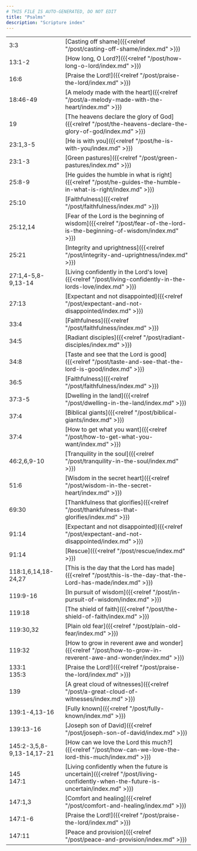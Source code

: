 ```yaml
---
# THIS FILE IS AUTO-GENERATED, DO NOT EDIT
title: "Psalms"
description: "Scripture index"
---
```


|  |  |
| --- | --- |
| 3:3 | [Casting off shame]({{<relref "/post/casting-off-shame/index.md" >}}) |
| 13:1-2 | [How long, O Lord?]({{<relref "/post/how-long-o-lord/index.md" >}}) |
| 16:6 | [Praise the Lord!]({{<relref "/post/praise-the-lord/index.md" >}}) |
| 18:46-49 | [A melody made with the heart]({{<relref "/post/a-melody-made-with-the-heart/index.md" >}}) |
| 19 | [The heavens declare the glory of God]({{<relref "/post/the-heavens-declare-the-glory-of-god/index.md" >}}) |
| 23:1,3-5 | [He is with you]({{<relref "/post/he-is-with-you/index.md" >}}) |
| 23:1-3 | [Green pastures]({{<relref "/post/green-pastures/index.md" >}}) |
| 25:8-9 | [He guides the humble in what is right]({{<relref "/post/he-guides-the-humble-in-what-is-right/index.md" >}}) |
| 25:10 | [Faithfulness]({{<relref "/post/faithfulness/index.md" >}}) |
| 25:12,14 | [Fear of the Lord is the beginning of wisdom]({{<relref "/post/fear-of-the-lord-is-the-beginning-of-wisdom/index.md" >}}) |
| 25:21 | [Integrity and uprightness]({{<relref "/post/integrity-and-uprightness/index.md" >}}) |
| 27:1,4-5,8-9,13-14 | [Living confidently in the Lord's love]({{<relref "/post/living-confidently-in-the-lords-love/index.md" >}}) |
| 27:13 | [Expectant and not disappointed]({{<relref "/post/expectant-and-not-disappointed/index.md" >}}) |
| 33:4 | [Faithfulness]({{<relref "/post/faithfulness/index.md" >}}) |
| 34:5 | [Radiant disciples]({{<relref "/post/radiant-disciples/index.md" >}}) |
| 34:8 | [Taste and see that the Lord is good]({{<relref "/post/taste-and-see-that-the-lord-is-good/index.md" >}}) |
| 36:5 | [Faithfulness]({{<relref "/post/faithfulness/index.md" >}}) |
| 37:3-5 | [Dwelling in the land]({{<relref "/post/dwelling-in-the-land/index.md" >}}) |
| 37:4 | [Biblical giants]({{<relref "/post/biblical-giants/index.md" >}}) |
| 37:4 | [How to get what you want]({{<relref "/post/how-to-get-what-you-want/index.md" >}}) |
| 46:2,6,9-10 | [Tranquility in the soul]({{<relref "/post/tranquility-in-the-soul/index.md" >}}) |
| 51:6 | [Wisdom in the secret heart]({{<relref "/post/wisdom-in-the-secret-heart/index.md" >}}) |
| 69:30 | [Thankfulness that glorifies]({{<relref "/post/thankfulness-that-glorifies/index.md" >}}) |
| 91:14 | [Expectant and not disappointed]({{<relref "/post/expectant-and-not-disappointed/index.md" >}}) |
| 91:14 | [Rescue]({{<relref "/post/rescue/index.md" >}}) |
| 118:1,6,14,18-24,27 | [This is the day that the Lord has made]({{<relref "/post/this-is-the-day-that-the-Lord-has-made/index.md" >}}) |
| 119:9-16 | [In pursuit of wisdom]({{<relref "/post/in-pursuit-of-wisdom/index.md" >}}) |
| 119:18 | [The shield of faith]({{<relref "/post/the-shield-of-faith/index.md" >}}) |
| 119:30,32 | [Plain old fear]({{<relref "/post/plain-old-fear/index.md" >}}) |
| 119:32 | [How to grow in reverent awe and wonder]({{<relref "/post/how-to-grow-in-reverent-awe-and-wonder/index.md" >}}) |
| 133:1 <br/> 135:3 | [Praise the Lord!]({{<relref "/post/praise-the-lord/index.md" >}}) |
| 139 | [A great cloud of witnesses]({{<relref "/post/a-great-cloud-of-witnesses/index.md" >}}) |
| 139:1-4,13-16 | [Fully known]({{<relref "/post/fully-known/index.md" >}}) |
| 139:13-16 | [Joseph son of David]({{<relref "/post/joseph-son-of-david/index.md" >}}) |
| 145:2-3,5,8-9,13-14,17-21 | [How can we love the Lord this much?]({{<relref "/post/how-can-we-love-the-lord-this-much/index.md" >}}) |
| 145 <br/> 147:1 | [Living confidently when the future is uncertain]({{<relref "/post/living-confidently-when-the-future-is-uncertain/index.md" >}}) |
| 147:1,3 | [Comfort and healing]({{<relref "/post/comfort-and-healing/index.md" >}}) |
| 147:1-6 | [Praise the Lord!]({{<relref "/post/praise-the-lord/index.md" >}}) |
| 147:11 | [Peace and provision]({{<relref "/post/peace-and-provision/index.md" >}}) |
